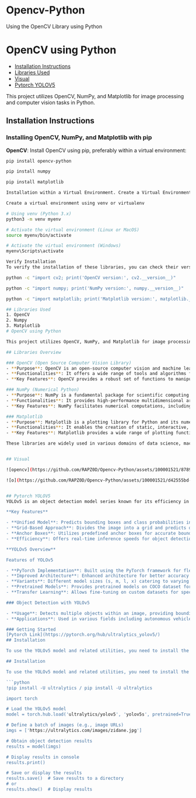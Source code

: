 # Opencv-Python
Using the OpenCV Library using Python 
# OpenCV using Python
- [Installation Instructions](#installation-instructions)
- [Libraries Used](#libraries-used)
- [Visual](#visual)
- [Pytorch YOLOV5](#pytorch-yolov5)

This project utilizes OpenCV, NumPy, and Matplotlib for image processing and computer vision tasks in Python.

## Installation Instructions

### Installing OpenCV, NumPy, and Matplotlib with pip

 **OpenCV**: Install OpenCV using pip, preferably within a virtual environment:
   ```bash
   pip install opencv-python

   pip install numpy

   pip install matplotlib

 Installation within a Virtual Environment. Create a Virtual Environment (Optional but recommended):

Create a virtual environment using venv or virtualenv

# Using venv (Python 3.x)
python3 -m venv myenv

# Activate the virtual environment (Linux or MacOS)
source myenv/bin/activate

# Activate the virtual environment (Windows)
myenv\Scripts\activate

Verify Installation
To verify the installation of these libraries, you can check their versions in your Python environment:

python -c "import cv2; print('OpenCV version:', cv2.__version__)"

python -c "import numpy; print('NumPy version:', numpy.__version__)"

python -c "import matplotlib; print('Matplotlib version:', matplotlib.__version__)"

## Libraries Used 
1. OpenCV
2. Numpy
3. Matplotlib
# OpenCV using Python

This project utilizes OpenCV, NumPy, and Matplotlib for image processing and computer vision tasks in Python.

## Libraries Overview

### OpenCV (Open Source Computer Vision Library)
- **Purpose**: OpenCV is an open-source computer vision and machine learning software library, primarily used for real-time image and video processing. 
- **Functionalities**: It offers a wide range of tools and algorithms for tasks such as object detection, facial recognition, image segmentation, and more.
- **Key Features**: OpenCV provides a robust set of functions to manipulate images and perform various computer vision operations, making it a popular choice in the field.

### NumPy (Numerical Python)
- **Purpose**: NumPy is a fundamental package for scientific computing in Python, particularly for numerical operations and handling multidimensional arrays.
- **Functionalities**: It provides high-performance multidimensional array objects and tools for working with these arrays, enabling mathematical operations on arrays efficiently.
- **Key Features**: NumPy facilitates numerical computations, including linear algebra, Fourier analysis, random number generation, and more, serving as a foundation for many scientific computing tasks in Python.

### Matplotlib
- **Purpose**: Matplotlib is a plotting library for Python and its numerical mathematics extension, NumPy. 
- **Functionalities**: It enables the creation of static, interactive, and animated visualizations in Python, facilitating the generation of various types of plots, charts, histograms, etc.
- **Key Features**: Matplotlib provides a wide range of plotting functions to visualize data, making it useful for data exploration, analysis, and presentation purposes in scientific computing and data science.

These libraries are widely used in various domains of data science, machine learning, computer vision, and scientific computing due to their rich functionalities and capabilities. They form the backbone of many Python-based projects involving numerical computations, data manipulation, and visualization.


## Visual

![opencv](https://github.com/RAPZ0D/Opencv-Python/assets/100001521/8789c454-57c2-4cfd-9f5d-b0c3db35d286)

![o](https://github.com/RAPZ0D/Opencv-Python/assets/100001521/d42555bd-a34d-407a-bdab-da3c03209967)


## Pytorch YOLOV5
YOLOv5 is an object detection model series known for its efficiency in real-time object detection tasks. It's built on the You Only Look Once (YOLO) architecture and implemented using the PyTorch deep learning framework.

 **Key Features**

- **Unified Model**: Predicts bounding boxes and class probabilities in a single pass through the network.
- **Grid-Based Approach**: Divides the image into a grid and predicts objects within each grid cell.
- **Anchor Boxes**: Utilizes predefined anchor boxes for accurate bounding box predictions.
- **Efficiency**: Offers real-time inference speeds for object detection tasks.

**YOLOv5 Overview**

Features of YOLOv5

- **PyTorch Implementation**: Built using the PyTorch framework for flexibility and ease of use.
- **Improved Architecture**: Enhanced architecture for better accuracy and speed.
- **Variants**: Different model sizes (s, m, l, x) catering to varying computational requirements.
- **Pretrained Models**: Provides pretrained models on COCO dataset for general object detection.
- **Transfer Learning**: Allows fine-tuning on custom datasets for specific object detection tasks.

### Object Detection with YOLOv5

- **Usage**: Detects multiple objects within an image, providing bounding boxes and class probabilities.
- **Applications**: Used in various fields including autonomous vehicles, surveillance, and robotics.

### Getting Started 
[Pytorch Link](https://pytorch.org/hub/ultralytics_yolov5/)
## Installation

To use the YOLOv5 model and related utilities, you need to install the Ultralytics library. Run the following command in your terminal or command prompt:

## Installation

To use the YOLOv5 model and related utilities, you need to install the Ultralytics library. Run the following command in your terminal or command prompt:

   ```python
   !pip install -U ultralytics / pip install -U ultralytics

   import torch

   # Load the YOLOv5 model
   model = torch.hub.load('ultralytics/yolov5', 'yolov5s', pretrained=True)

   # Define a batch of images (e.g., image URLs)
   imgs = ['https://ultralytics.com/images/zidane.jpg']

   # Obtain object detection results
   results = model(imgs)

   # Display results in console
   results.print()

   # Save or display the results
   results.save()  # Save results to a directory
   # or
   results.show()  # Display results



